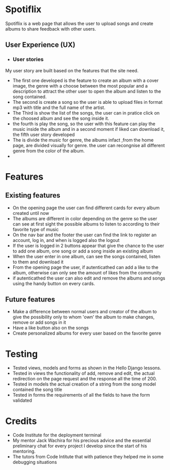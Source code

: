# Spotiflix

Spotiflix is a web page that allows the user to upload songs and create albums to share feedback with other users.

## User Experience (UX)

-   ### User stories
My user story are built based on the features that the site need.
* The first one developed is the feature to create an album with a cover image, the genre with a choose between the most popular and a description to attract the other user to open the album and listen to the song contained.
* The second is create a song so the user is able to upload files in format mp3 with title and the full name of the artist.
* The Third is show the list of the songs, the user can in pratice click on the choosed album and see the song inside it.
* the fourth is play the song, so the user with this feature can play the music inside the album and in a second moment if liked can download it, the fifth user story developed
* The  is divide the music for genre, the albums infact ,from the home page, are divided visually for genre.
the user can recongnise all different genre from the color of the album.
*


# Features
## Existing features
* On the opening page the user can find different cards for every album created until now
* The albums are different in color depending on the genre so the user can see at first sight the possible albums to listen to according to their favorite type of music
* On the nav bar and the footer the user can find the link to register an account, log in, and when is logged also the logout
* If the user is logged in 2 buttons appear that give the chance to the user to add one album, one song or add a song inside an existing album 
* When the user enter in one album, can see the songs contained, listen to them and download it
* From the opening page the user, if autenticathed can add a like to the album, otherwise can only see the amount of likes from the community
* if autenticathed the user can also edit and remove the albums and songs using the handy button on every cards.

## Future features

* Make a difference between normal users and creator of the album to give the possibility only to whom 'own' the album to make changes, remove or add songs in it
* Have a like button also on the songs
* Create personalized albums for every user based on the favorite genre


# Testing

* Tested views, models and forms as shown in the Hello Django lessons.
* Tested in views the functionality of add, remove and edit, the actual redirection on the page request and the response all the time of 200.
* Tested in models the actual creation of a string from the song model contained the song title
* Tested in forms the requirements of all the fields to have the form validated



# Credits

* Code Institute for the deployment terminal
* My mentor Jack Wachira for his precious advice and the essential preliminary chat for every project I develop since the start of his mentoring.
* The tutors from Code Intitute that with patience they helped me in some debugging situations
